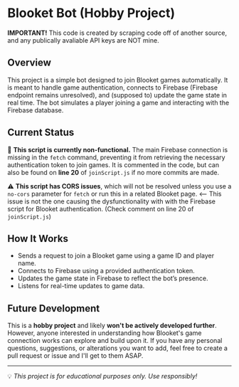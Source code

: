 # Blooket Bot (Hobby Project)
**IMPORTANT!** This code is created by scraping code off of another source, and any publically avaliable API keys are NOT mine. 


## Overview  
This project is a simple bot designed to join Blooket games automatically. It is meant to handle game authentication, connects to Firebase (Firebase endpoint remains unresolved), and (supposed to) update the game state in real time. The bot simulates a player joining a game and interacting with the Firebase database.

## Current Status  
🚨 **This script is currently non-functional.** The main Firebase connection is missing in the `fetch` command, preventing it from retrieving the necessary authentication token to join games. It is commented in the code, but can also be found on **line 20** of `joinScript.js` if no more commits are made.
 
⚠️ **This script has CORS issues**, which will not be resolved unless you use a `no-cors` parameter for `fetch` or run this in a related Blooket page. <-- This issue is not the one causing the dysfunctionality with with the Firebase script for Blooket authentication. (Check comment on line 20 of `joinScript.js`)

## How It Works  
- Sends a request to join a Blooket game using a game ID and player name.  
- Connects to Firebase using a provided authentication token.  
- Updates the game state in Firebase to reflect the bot’s presence.  
- Listens for real-time updates to game data.

## Future Development  
This is a **hobby project** and likely **won't be actively developed further**. However, anyone interested in understanding how Blooket's game connection works can explore and build upon it. If you have any personal questions, suggestions, or alterations you want to add, feel free to create a pull request or issue and I'll get to them ASAP.

---
💡 *This project is for educational purposes only. Use responsibly!*  
